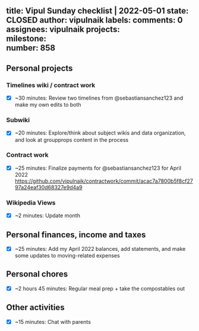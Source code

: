 title:	Vipul Sunday checklist | 2022-05-01
state:	CLOSED
author:	vipulnaik
labels:	
comments:	0
assignees:	vipulnaik
projects:	
milestone:	
number:	858
--
## Personal projects

### Timelines wiki / contract work

- [x] ~30 minutes: Review two timelines from @sebastiansanchez123 and make my own edits to both

### Subwiki

- [x] ~20 minutes: Explore/think about subject wikis and data organization, and look at groupprops content in  the process

### Contract work

- [x] ~25 minutes: Finalize payments for @sebastiansanchez123 for April 2022 https://github.com/vipulnaik/contractwork/commit/acac7a7800b5f8cf2797a24eaf30d68327e9d4a9

### Wikipedia Views

- [x] ~2 minutes: Update month

## Personal finances, income and taxes

- [x] ~25 minutes: Add my April 2022 balances, add statements, and make some updates to moving-related expenses

## Personal chores

- [x] ~2 hours 45 minutes: Regular meal prep + take the compostables out

## Other activities

- [x] ~15 minutes: Chat with parents

